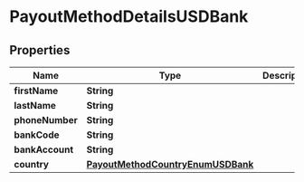 

# PayoutMethodDetailsUSDBank

## Properties

Name | Type | Description | Notes
------------ | ------------- | ------------- | -------------
**firstName** | **String** |  | 
**lastName** | **String** |  | 
**phoneNumber** | **String** |  | 
**bankCode** | **String** |  | 
**bankAccount** | **String** |  | 
**country** | [**PayoutMethodCountryEnumUSDBank**](PayoutMethodCountryEnumUSDBank.md) |  | 



